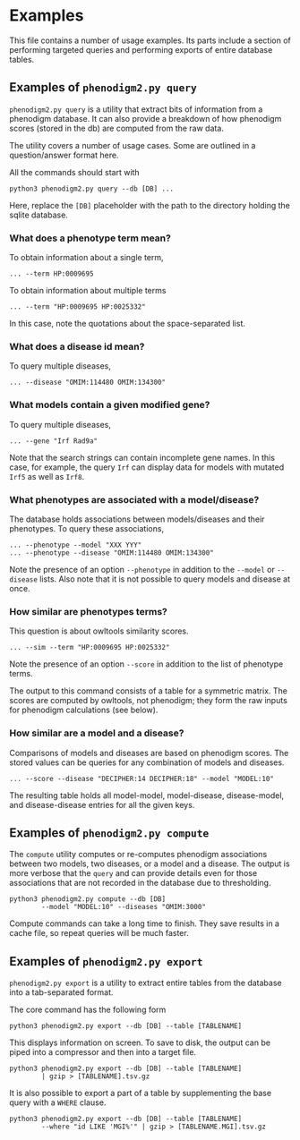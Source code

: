 # Examples

This file contains a number of usage examples. Its parts
include a section of performing targeted queries and performing
exports of entire database tables.


## Examples of `phenodigm2.py query`

`phenodigm2.py query` is a utility that extract bits of information
from a phenodigm database. It can also provide a breakdown of
how phenodigm scores (stored in the db) are computed from the raw data.

The utility covers a number of usage cases. Some are outlined in
a question/answer format here.

All the commands should start with

```
python3 phenodigm2.py query --db [DB] ...
```

Here, replace the `[DB]` placeholder with the path to the directory 
holding the sqlite database. 


### What does a phenotype term mean?

To obtain information about a single term,

```
... --term HP:0009695
```

To obtain information about multiple terms

```
... --term "HP:0009695 HP:0025332"
```

In this case, note the quotations about the space-separated list.


### What does a disease id mean?

To query multiple diseases,

```
... --disease "OMIM:114480 OMIM:134300"
```


### What models contain a given modified gene?

To query multiple diseases,

```
... --gene "Irf Rad9a"
```

Note that the search strings can contain incomplete gene names. 
In this case, for example, the query `Irf` can display 
data for models with mutated `Irf5` as well as `Irf8`. 



### What phenotypes are associated with a model/disease?

The database holds associations between models/diseases and
their phenotypes. To query these associations,

```
... --phenotype --model "XXX YYY"
... --phenotype --disease "OMIM:114480 OMIM:134300"
```

Note the presence of an option `--phenotype` in addition
to the `--model` or `--disease` lists. Also note that
it is not possible to query models and disease at once.  


### How similar are phenotypes terms?

This question is about owltools similarity scores.

```
... --sim --term "HP:0009695 HP:0025332"
```

Note the presence of an option `--score` in addition to
the list of phenotype terms.

The output to this command consists of a table for a symmetric matrix.
The scores are computed by owltools, not phenodigm; they
form the raw inputs for phenodigm calculations (see below). 


### How similar are a model and a disease?

Comparisons of models and diseases are based on phenodigm scores.
The stored values can be queries for any combination of models and
diseases.

```
... --score --disease "DECIPHER:14 DECIPHER:18" --model "MODEL:10"
```

The resulting table holds all model-model, model-disease, disease-model,
and disease-disease entries for all the given keys.   


## Examples of `phenodigm2.py compute`

The `compute` utility computes or re-computes phenodigm associations 
between two models, two diseases, or a model and a disease. The
output is more verbose that the `query` and can provide details
even for those associations that are not recorded in the database due
to thresholding.

```
python3 phenodigm2.py compute --db [DB] 
        --model "MODEL:10" --diseases "OMIM:3000"
```

Compute commands can take a long time to finish. They save results
in a cache file, so repeat queries will be much faster.


## Examples of `phenodigm2.py export`

`phenodigm2.py export` is a utility to extract entire tables
from the database into a tab-separated format. 

The core command has the following form

```
python3 phenodigm2.py export --db [DB] --table [TABLENAME]
```

This displays information on screen. To save to disk, the output 
can be piped into a compressor and then into a target file.

```
python3 phenodigm2.py export --db [DB] --table [TABLENAME]
		| gzip > [TABLENAME].tsv.gz
```


It is also possible to export a part of a table by supplementing
the base query with a `WHERE` clause.

```
python3 phenodigm2.py export --db [DB] --table [TABLENAME]
        --where "id LIKE 'MGI%'" | gzip > [TABLENAME.MGI].tsv.gz
```
